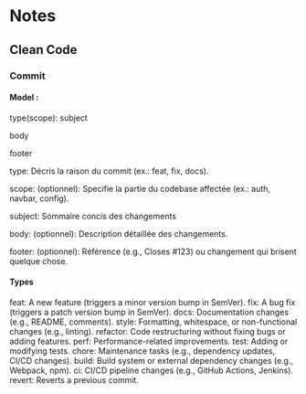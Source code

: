 # Notes


## Clean Code

### Commit

#### Model : 

type(scope): subject

body

footer

type: Décris la raison du commit (ex.: feat, fix, docs).

scope: (optionnel): Specifie la partie du codebase affectée (ex.: auth, navbar, config).

subject: Sommaire concis des changements

body: (optionnel): Description détaillée des changements.

footer: (optionnel): Référence (e.g., Closes #123) ou changement qui brisent quelque chose.

#### Types
feat:	A new feature (triggers a minor version bump in SemVer).
fix:	A bug fix (triggers a patch version bump in SemVer).
docs:	Documentation changes (e.g., README, comments).
style:	Formatting, whitespace, or non-functional changes (e.g., linting).
refactor:	Code restructuring without fixing bugs or adding features.
perf:	Performance-related improvements.
test:	Adding or modifying tests.
chore:	Maintenance tasks (e.g., dependency updates, CI/CD changes).
build:	Build system or external dependency changes (e.g., Webpack, npm).
ci:	CI/CD pipeline changes (e.g., GitHub Actions, Jenkins).
revert:	Reverts a previous commit.



